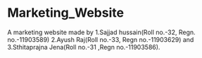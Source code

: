 # Marketing_Website
A marketing website made by 
1.Sajjad hussain(Roll no.-32, Regn. no.-11903589)
2.Ayush Raj(Roll no.-33, Regn no.-11903629) and 
3.Sthitaprajna Jena(Roll no.-31 ,Regn no.-11903586).
